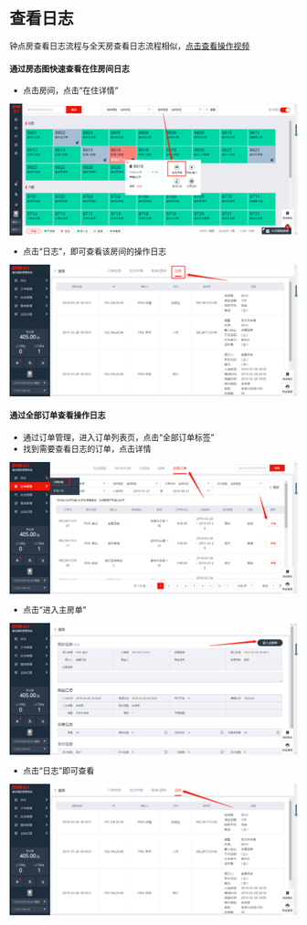 # 查看日志

钟点房查看日志流程与全天房查看日志流程相似，[点击查看操作视频](http://crs-pms-vidio.oss-cn-beijing.aliyuncs.com/%E9%92%9F%E7%82%B9%E6%88%BF%E6%97%A5%E5%BF%97.mp4)

#### 通过房态图快速查看在住房间日志

* 点击房间，点击“在住详情”

![](../../.gitbook/assets/image%20%28339%29.png)

* 点击“日志”，即可查看该房间的操作日志

![](../../.gitbook/assets/image%20%28172%29.png)

#### 通过全部订单查看操作日志

* 通过订单管理，进入订单列表页，点击“全部订单标签”
* 找到需要查看日志的订单，点击详情

![](../../.gitbook/assets/image%20%28148%29.png)

* 点击“进入主房单”

![](../../.gitbook/assets/image%20%28559%29.png)

* 点击“日志”即可查看

![](../../.gitbook/assets/image%20%2894%29.png)

